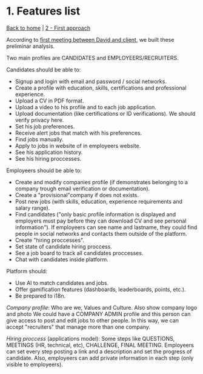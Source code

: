 # 1. Features list

[Back to home](../README.md) | [2 - First approach](2-first_approach.md)

According to [first meeting between David and client](meeting_memories/01.md), we built these preliminar analysis.

Two main profiles are CANDIDATES and EMPLOYEERS/RECRUITERS.

Candidates should be able to:

- Signup and login with email and password / social networks.
- Create a profile with education, skills, certifications and professional experience.
- Upload a CV in PDF format.
- Upload a video to his profile and to each job application.
- Upload documentation (like certifications or ID verifications). We should verify privacy here.
- Set his job preferences.
- Receive alert jobs that match with his preferences.
- Find jobs manually.
- Apply to jobs in website of in employeers website.
- See his application history.
- See his hiring proccesses.

Employeers should be able to:

- Create and modify companies profile (if demonstrates belonging to a company trough email verification or documentation).
- Create a "provisional"company if does not exists.
- Post new jobs (with skills, education, experience requirements and salary range).
- Find candidates ("only basic profile information is displayed and employers must pay before they can download CV and see personal information"). If employeers can see name and lastname, they could find people in social networks and contacts them outside of the platform.
- Create "hiring proccesses".
- Set state of candidate hiring proccess.
- See a job board to track all candidates proccesses.
- Chat with candidates inside platform.

Platform should:

- Use AI to match candidates and jobs.
- Offer gamification features (dashboards, leaderboards, points, etc.).
- Be prepared to i18n.

*Company profile*: Who are we, Values and Culture.  Also show company logo and photo
We could have a COMPANY ADMIN profile and this person can give access to post and edit jobs to other people. In this way, we can accept "recruiters" that manage more than one company.

*Hiring proccess* (applications model): Some steps like QUESTIONS, MEETINGS (HR, technical, etc), CHALLENGE, FINAL MEETING. Employeers can set every step posting a link and a description and set the progress of candidate.
Also, employeers can add private information in each step (only visible to employeers).
